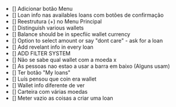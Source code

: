 - [] Adicionar botão Menu
- [] Loan info nas availables loans com botões de confirmação
- [] Reestrutura (+) no Menu Principal
- [] Distinguish various wallets
- [] Balance should be in specfiic wallet currency
- [] Option to select amount or say "dont care" - ask for a loan
- [] Add revelant info in every loan
- [] ADD FILTER SYSTEM
- [] Não se sabe qual wallet com a moeda x
- [] As pessoas nao estao a usar a barra em baixo (Alguns usam)
- [] Ter botão "My loans"
- [] Luís pensou que coin era wallet
- [] Wallet info diferente de ver
- [] Carteira com várias moedas
- [] Meter vazio as coisas a criar uma loan
